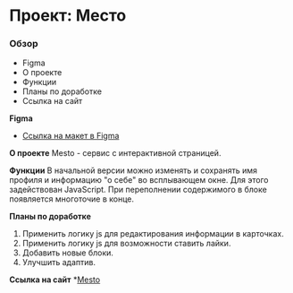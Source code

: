 # Проект: Место

### Обзор

* Figma
* О проекте
* Функции
* Планы по доработке
* Ссылка на сайт

**Figma**

* [Ссылка на макет в Figma](https://www.figma.com/file/2cn9N9jSkmxD84oJik7xL7/JavaScript.-Sprint-4?node-id=0%3A1)

**О проекте**
Mesto - сервис с интерактивной страницей.

**Функции**
В начальной версии можно изменять и сохранять имя профиля и информацию "о себе" во всплывающем окне. Для этого задействован JavaScript.
При переполнении содержимого в блоке появляется многоточие в конце.

**Планы по доработке**
1. Применить логику js для редактирования информации в карточках.
2. Применить логику js для возможности ставить лайки.
3. Добавить новые блоки.
4. Улучшить адаптив.

**Ссылка на сайт**
*[Mesto](https://kameliatta.github.io/mesto/)